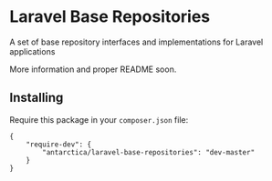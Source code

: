 # Laravel Base Repositories

A set of base repository interfaces and implementations for Laravel applications

More information and proper README soon.

## Installing

Require this package in your `composer.json` file:

    {
        "require-dev": {
            "antarctica/laravel-base-repositories": "dev-master"
        }
    }
    